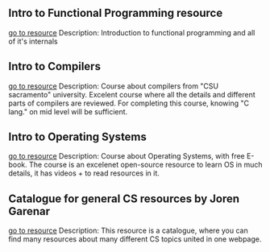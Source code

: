 ## Intro to Functional Programming resource
[go to resource](https://cs.uwaterloo.ca/~plragde/flaneries/?fbclid=IwAR33nls3oQnAxUVT2b2AU4-KFcHG1tp3Wq1cmD_9fEXe2lUPSYgYIuwnRVU)
	Description: Introduction  to functional programming and all of it's internals


## Intro to Compilers
[go to resource](https://www.youtube.com/watch?v=W9B98S2mGGE&list=PL6KMWPQP_DM97Hh0PYNgJord-sANFTI3i)
	Description: Course about compilers from "CSU sacramento" university. Excelent course where all the details and different parts of compilers are reviewed. For completing this course, knowing "C lang." on mid level  will be sufficient.

## Intro to Operating Systems
[go to resource](https://pages.cs.wisc.edu/~remzi/OSTEP/)
	Description: Course about Operating Systems, with free E-book. The course is an excelenet open-source resource to learn OS in much details, it has videos + to read resources in it.

## Catalogue for general CS resources by Joren Garenar
[go to resource](https://resources.joren.ga/)
	Description: This resource is a catalogue, where you can find many resources about many different CS topics united in one webpage.
